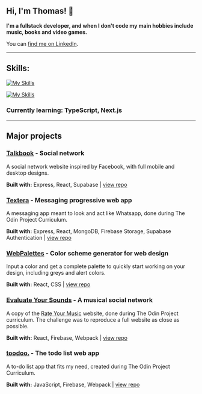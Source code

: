 ## Hi, I'm Thomas! :wave: 
**I'm a fullstack developer, and when I don't code my main hobbies include music, books and video games.**

You can [find me on LinkedIn](https://www.linkedin.com/in/thomas-paysac-5a2713254/).

---

## Skills:
[![My Skills](https://skillicons.dev/icons?i=js,html,css,sass,tailwind,md)](https://skillicons.dev)

[![My Skills](https://skillicons.dev/icons?i=react,nextjs,express,mongodb,firebase,supabase)](https://skillicons.dev)


### Currently learning: TypeScript, Next.js


---


## Major projects

### [Talkbook](https://talkbook-app.netlify.app/) - Social network
A social network website inspired by Facebook, with full mobile and desktop designs.

**Built with:**
Express, React, Supabase | [view repo](https://github.com/thomaspaysac/freebook)

### [Textera](https://textera.netlify.app/) - Messaging progressive web app
A messaging app meant to look and act like Whatsapp, done during The Odin Project Curriculum.

**Built with:**
Express, React, MongoDB, Firebase Storage, Supabase Authentication | [view repo](https://github.com/thomaspaysac/textera)

### [WebPalettes](https://webpalettes.netlify.app/) - Color scheme generator for web design
Input a color and get a complete palette to quickly start working on your design, including greys and alert colors.

**Built with:**
React, CSS | [view repo](https://github.com/thomaspaysac/palettes)


### [Evaluate Your Sounds](https://rym-clone.web.app/) - A musical social network
A copy of the [Rate Your Music](https://rateyourmusic.com/) website, done during The Odin Project curriculum. The challenge was to reproduce a full website as close as possible.

**Built with:**
React, Firebase, Webpack | [view repo](https://github.com/thomaspaysac/rateeverything)

### [toodoo.](https://toodoo-81e7d.web.app/) - The todo list web app
A to-do list app that fits my need, created during The Odin Project Curriculum. 

**Built with:**
JavaScript, Firebase, Webpack | [view repo](https://github.com/thomaspaysac/todo-app)
